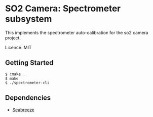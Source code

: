 SO2 Camera: Spectrometer subsystem
==================================

This implements the spectrometer auto-calibration for the so2 camera project.

Licence: MIT

Getting Started
---------------

	$ cmake .
	$ make
	$ ./spectrometer-cli

Dependencies
------------

- [Seabreeze](http://oceanoptics.com/api/seabreeze/)



